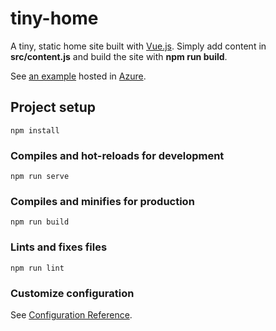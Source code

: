 # tiny-home

A tiny, static home site built with [Vue.js](https://v3.vuejs.org/guide/introduction.html). Simply add content in **src/content.js** and build the site with **npm run build**.

See [an example](https://david.aalbe.rs/) hosted in [Azure](https://docs.microsoft.com/en-us/azure/static-web-apps/getting-started?tabs=vue).


## Project setup
```
npm install
```

### Compiles and hot-reloads for development
```
npm run serve
```

### Compiles and minifies for production
```
npm run build
```

### Lints and fixes files
```
npm run lint
```

### Customize configuration
See [Configuration Reference](https://cli.vuejs.org/config/).

